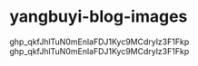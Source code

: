 # yangbuyi-blog-images

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
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
